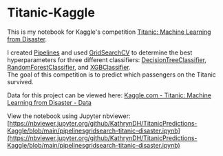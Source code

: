 # Titanic-Kaggle

This is my notebook for Kaggle's competition [Titanic: Machine Learning from Disaster](https://www.kaggle.com/c/titanic/overview).

I created [Pipelines](https://scikit-learn.org/stable/modules/generated/sklearn.pipeline.Pipeline.html) and used [GridSearchCV](https://scikit-learn.org/stable/modules/generated/sklearn.model_selection.GridSearchCV.html) to determine the best hyperparameters for three different classifiers: [DecisionTreeClassifier](https://scikit-learn.org/stable/modules/generated/sklearn.tree.DecisionTreeClassifier.html), [RandomForestClassifier](https://scikit-learn.org/stable/modules/generated/sklearn.ensemble.RandomForestClassifier.html), and [XGBClassifier](https://xgboost.readthedocs.io/en/latest/python/python_api.html).  
The goal of this competition is to predict which passengers on the Titanic survived.

Data for this project can be viewed here: [Kaggle.com - Titanic: Machine Learning from Disaster - Data](https://www.kaggle.com/c/titanic/data)

View the notebook using Jupyter nbviewer: [https://nbviewer.jupyter.org/github/KathrynDH/TitanicPredictions-Kaggle/blob/main/pipelinesgridsearch-titanic-disaster.ipynb](https://nbviewer.jupyter.org/github/KathrynDH/TitanicPredictions-Kaggle/blob/main/pipelinesgridsearch-titanic-disaster.ipynb)
